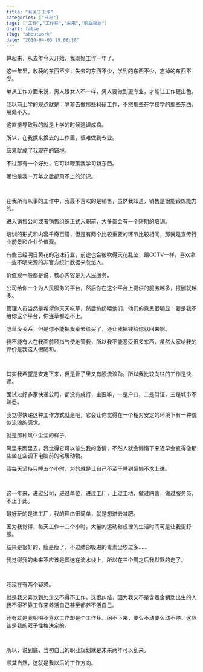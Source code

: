 ```yaml
---
title: "有关于工作"
categories: ["日志"]
tags: ["工作","工作狂","未来","职业规划"]
draft: false
slug: "aboutwork"
date: "2010-04-03 19:08:18"
---
```


<p>算起来，从去年今天开始，我刚好工作一年了。</p>
<p>这一年里，收获的东西不少，失去的东西不少，学到的东西不少，忘掉的东西不少。</p>
<p>单从工作方面来说，男人跟女人不一样，男人要做到更专业，才能让工作更出色。</p>
<p>我以前上学的观点就是：除非去做那些科研工作，不然那些在学校学的那些东西，用处不大。</p>
<p>这直接导致我的就是上学的时候逃课成疯。</p>
<p>所以，在我换来换去的工作里，很难做到专业。</p>
<p>结果就成了我现在的窘境。</p>
<p>不过那有一个好处，它可以鞭策我学习新东西。</p>
<p>哪怕是我一万年之后都用不上的知识。</p>
<p>&nbsp;</p>
<p>在我所有从事的工作中，我最不喜欢的是销售，虽然我知道，销售是很能锻炼能力的。</p>
<p>进入销售公司或者销售组织正式入职前，大多都会有一个短期的培训。</p>
<p>培训的形式和内容千奇百怪，但是有两个比较重要的环节比较相同，那就是宣传行业前景和企业价值观。</p>
<p>有些已经明日黄花的泡沫行业，前途也会被吹得天花乱坠，跟CCTV一样，喜欢拿一些不明来源的非官方统计数据来忽悠人。</p>
<p>价值观一般都是说，核心内容是为人民服务。</p>
<p>公司给你一个为人民服务的平台，然后你在这个平台上提供的服务越多，报酬就越多。</p>
<p>管理人员当然是希望你天天吃草，然后挤奶喂他们，他们的意思很明显：要是我不给你这个平台，你连草都吃不上。</p>
<p>吃草没关系，但是你不能把我牵去给买了，还让我把钱给你驮回来啊。</p>
<p>我不能有人在我面前颐指气使地管我，所以我不能忍受很多东西，虽然大家给我的评价是我这人很随和。</p>
<p>&nbsp;</p>
<p>其实我希望是安定下来，但是骨子里又有股流浪劲。所以我比较向往的工作是快递。</p>
<p>面试过好多家快递公司，都没有成行，主要嘛，一是户口，二是驾证，三是城市不熟悉。</p>
<p>我觉得快递这种工作方式就是吧，它会让你觉得在一个相对安定的环境下有一种貌似流浪的感觉。</p>
<p>就是那种风仆尘尘的样子。</p>
<p>风里来雨里去，我觉得它可以催生我的激情，不然人就会懒惰下来迟早会变得像那些坐在空调下电脑前的宅居动物。</p>
<p>我每天坚持只睡五个小时，为的就是让自己不至于睡到慵懒不求上进。</p>
<p>&nbsp;</p>
<p>这一年来，进过公司，进过单位，进过工厂，上过工地，做过网管，做过服务员，不止于此。</p>
<p>最好玩的是进工厂，我的理由很简单，就是想进去减肥。</p>
<p>因为我觉得，每天工作十二个小时，大量的运动和规律的生活时间可是让我更舒服。</p>
<p>结果是很好的，瘦是瘦了，不过肺部吸进的毒素尘埃过多&hellip;&hellip;</p>
<p>我觉得我的未来不应该是葬送在流水线上，所以在三个周之后我默默的走了。</p>
<p>&nbsp;</p>
<p>我现在有两个疑惑。</p>
<p>就是我又喜欢到处走又不得不工作，这很纠结，因为我又不是含着金钥匙出生的人我不得不靠工作来养活自己甚至都养不活自己。</p>
<p>还有就是我明明不喜欢工作却是个工作狂。闲不下来，要么不动要么动不停。这应该是我的双子性格决定的。</p>
<p>&nbsp;</p>
<p>所以，说到底，当初自己的职业规划就是未来两年可以乱来。</p>
<p>顺其自然，这就是我以后的工作方向。</p>
